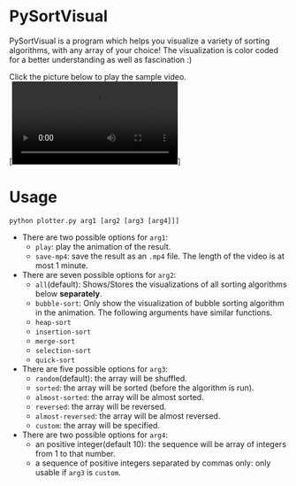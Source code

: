 # PySortVisual
PySortVisual is a program which helps you visualize a variety of sorting algorithms, with any array of your choice! The visualization is color coded for a better understanding as well as fascination :)

Click the picture below to play the sample video.  
[![click to play video](https://raw.githubusercontent.com/LynF8/PySortVisual/master/sample-video.mp4)]

# Usage
`python plotter.py arg1 [arg2 [arg3 [arg4]]]`

- There are two possible options for `arg1`:
    - `play`: play the animation of the result.
    - `save-mp4`: save the result as an `.mp4` file. The length of the video is at most 1 minute.
- There are seven possible options for `arg2`:
    - `all`(default): Shows/Stores the visualizations of all sorting algorithms below **separately**.
    - `bubble-sort`: Only show the visualization of bubble sorting algorithm in the animation. The following arguments have similar functions.
    - `heap-sort`
    - `insertion-sort`
    - `merge-sort`
    - `selection-sort`
    - `quick-sort`
- There are five possible options for `arg3`:
    - `random`(default): the array will be shuffled.
    - `sorted`: the array will be sorted (before the algorithm is run).
    - `almost-sorted`: the array will be almost sorted.
    - `reversed`: the array will be reversed.
    - `almost-reversed`: the array will be almost reversed.
    - `custom`: the array will be specified.
- There are two possible options for `arg4`:
    - an positive integer(default 10): the sequence will be array of integers from 1 to that number.
    - a sequence of positive integers separated by commas only: only usable if `arg3` is `custom`.
